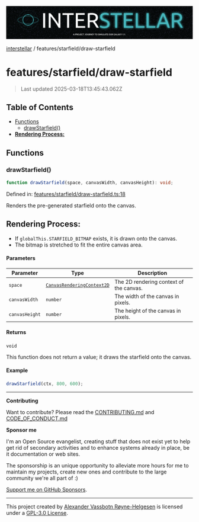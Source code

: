 <div>
  <img alt="SPECCER logo" src="https://raw.githubusercontent.com/phun-ky/interstellar/main/public/interstellar-header.png" style="max-height:120px;" />
</div>

[interstellar](../../README.md) / features/starfield/draw-starfield

# features/starfield/draw-starfield

> Last updated 2025-03-18T13:45:43.062Z

## Table of Contents

- [Functions](#functions)
  - [drawStarfield()](#drawstarfield)
- [**Rendering Process:**](#rendering-process)

## Functions

### drawStarfield()

```ts
function drawStarfield(space, canvasWidth, canvasHeight): void;
```

Defined in:
[features/starfield/draw-starfield.ts:18](https://github.com/phun-ky/interstellar/blob/main/src/features/starfield/draw-starfield.ts#L18)

Renders the pre-generated starfield onto the canvas.

## **Rendering Process:**

- If `globalThis.STARFIELD_BITMAP` exists, it is drawn onto the canvas.
- The bitmap is stretched to fit the entire canvas area.

#### Parameters

| Parameter      | Type                                                                                              | Description                             |
| -------------- | ------------------------------------------------------------------------------------------------- | --------------------------------------- |
| `space`        | [`CanvasRenderingContext2D`](https://developer.mozilla.org/docs/Web/API/CanvasRenderingContext2D) | The 2D rendering context of the canvas. |
| `canvasWidth`  | `number`                                                                                          | The width of the canvas in pixels.      |
| `canvasHeight` | `number`                                                                                          | The height of the canvas in pixels.     |

#### Returns

`void`

This function does not return a value; it draws the starfield onto the canvas.

#### Example

```ts
drawStarfield(ctx, 800, 600);
```

---

**Contributing**

Want to contribute? Please read the
[CONTRIBUTING.md](https://github.com/phun-ky/interstellar/blob/main/CONTRIBUTING.md)
and
[CODE_OF_CONDUCT.md](https://github.com/phun-ky/interstellar/blob/main/CODE_OF_CONDUCT.md)

**Sponsor me**

I'm an Open Source evangelist, creating stuff that does not exist yet to help
get rid of secondary activities and to enhance systems already in place, be it
documentation or web sites.

The sponsorship is an unique opportunity to alleviate more hours for me to
maintain my projects, create new ones and contribute to the large community
we're all part of :)

[Support me on GitHub Sponsors](https://github.com/sponsors/phun-ky).

---

This project created by [Alexander Vassbotn Røyne-Helgesen](http://phun-ky.net)
is licensed under a
[GPL-3.0 License](https://choosealicense.com/licenses/gpl-3.0/).
